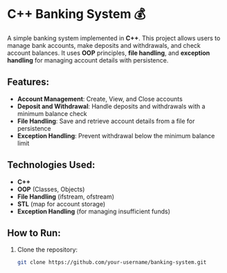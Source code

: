 # C++ Banking System 💰

A simple banking system implemented in **C++**. This project allows users to manage bank accounts, make deposits and withdrawals, and check account balances. It uses **OOP** principles, **file handling**, and **exception handling** for managing account details with persistence.

## Features:
- **Account Management**: Create, View, and Close accounts
- **Deposit and Withdrawal**: Handle deposits and withdrawals with a minimum balance check
- **File Handling**: Save and retrieve account details from a file for persistence
- **Exception Handling**: Prevent withdrawal below the minimum balance limit

## Technologies Used:
- **C++**
- **OOP** (Classes, Objects)
- **File Handling** (ifstream, ofstream)
- **STL** (map for account storage)
- **Exception Handling** (for managing insufficient funds)

## How to Run:
1. Clone the repository:
   ```bash
   git clone https://github.com/your-username/banking-system.git
